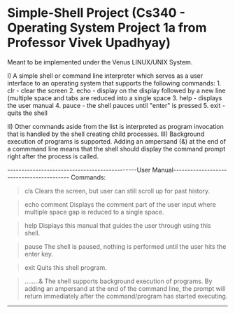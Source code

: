 # Simple-Shell Project (Cs340 - Operating System Project 1a from Professor Vivek Upadhyay)
Meant to be implemented under the Venus LINUX/UNIX System.

I) A simple shell or command line interpreter which serves as a user interface to an operating system that supports the following commands: 
    1. clr - clear the screen
    2. echo <comment> - display <comment> on the display followed by a new line (multiple space and tabs are reduced into a single space
    3. help - displays the user manual
    4. pauce - the shell pauces until "enter" is pressed
    5. exit - quits the shell

II) Other commands aside from the list is interpreted as program invocation that is handled by the shell creating child processes.
III) Background execution of programs is supported. Adding an ampersand (&) at the end of a commmand line means that the shell should 
display the command prompt right after the process is called.


----------------------------------------------User Manual-----------------------------------------
Commands:

> cls 
Clears the screen, but user can still scroll up for past history.

> echo comment
Displays the comment part of the user input where multiple space gap is reduced to a single space.

> help
Displays this manual that guides the user through using this shell.

> pause
The shell is paused, nothing is performed until the user hits the enter key.

> exit
Quits this shell program.

> ........&
The shell supports background execution of programs.
By adding an ampersand at the end of the command line, the prompt will return immediately after the command/program has started executing.

--------------------------------------------------------------------------------------------------
